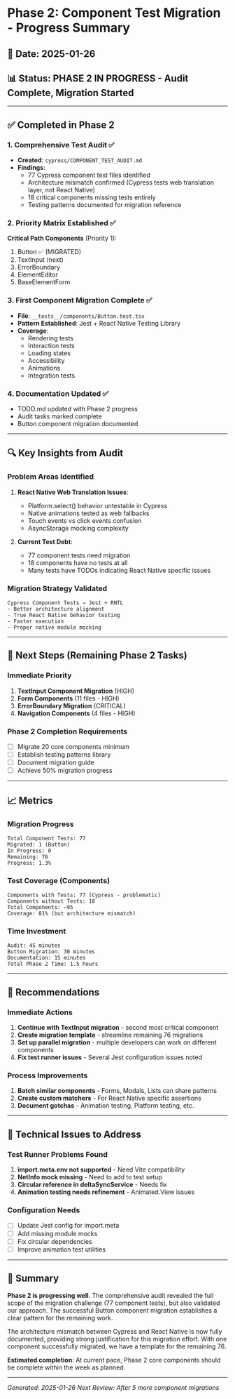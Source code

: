 # Phase 2: Component Test Migration - Progress Summary

## 📅 Date: 2025-01-26
## 📊 Status: PHASE 2 IN PROGRESS - Audit Complete, Migration Started

---

## ✅ Completed in Phase 2

### 1. Comprehensive Test Audit ✅
- **Created**: `cypress/COMPONENT_TEST_AUDIT.md`
- **Findings**:
  - 77 Cypress component test files identified
  - Architecture mismatch confirmed (Cypress tests web translation layer, not React Native)
  - 18 critical components missing tests entirely
  - Testing patterns documented for migration reference

### 2. Priority Matrix Established ✅
**Critical Path Components** (Priority 1):
1. Button ✅ (MIGRATED)
2. TextInput (next)
3. ErrorBoundary
4. ElementEditor
5. BaseElementForm

### 3. First Component Migration Complete ✅
- **File**: `__tests__/components/Button.test.tsx`
- **Pattern Established**: Jest + React Native Testing Library
- **Coverage**:
  - Rendering tests
  - Interaction tests
  - Loading states
  - Accessibility
  - Animations
  - Integration tests

### 4. Documentation Updated ✅
- TODO.md updated with Phase 2 progress
- Audit tasks marked complete
- Button component migration documented

---

## 🔍 Key Insights from Audit

### Problem Areas Identified
1. **React Native Web Translation Issues**:
   - Platform.select() behavior untestable in Cypress
   - Native animations tested as web fallbacks
   - Touch events vs click events confusion
   - AsyncStorage mocking complexity

2. **Current Test Debt**:
   - 77 component tests need migration
   - 18 components have no tests at all
   - Many tests have TODOs indicating React Native specific issues

### Migration Strategy Validated
```
Cypress Component Tests → Jest + RNTL
- Better architecture alignment
- True React Native behavior testing
- Faster execution
- Proper native module mocking
```

---

## 🎯 Next Steps (Remaining Phase 2 Tasks)

### Immediate Priority
1. **TextInput Component Migration** (HIGH)
2. **Form Components** (11 files - HIGH)
3. **ErrorBoundary Migration** (CRITICAL)
4. **Navigation Components** (4 files - HIGH)

### Phase 2 Completion Requirements
- [ ] Migrate 20 core components minimum
- [ ] Establish testing patterns library
- [ ] Document migration guide
- [ ] Achieve 50% migration progress

---

## 📈 Metrics

### Migration Progress
```
Total Component Tests: 77
Migrated: 1 (Button)
In Progress: 0
Remaining: 76
Progress: 1.3%
```

### Test Coverage (Components)
```
Components with Tests: 77 (Cypress - problematic)
Components without Tests: 18
Total Components: ~95
Coverage: 81% (but architecture mismatch)
```

### Time Investment
```
Audit: 45 minutes
Button Migration: 30 minutes
Documentation: 15 minutes
Total Phase 2 Time: 1.5 hours
```

---

## 🚀 Recommendations

### Immediate Actions
1. **Continue with TextInput migration** - second most critical component
2. **Create migration template** - streamline remaining 76 migrations
3. **Set up parallel migration** - multiple developers can work on different components
4. **Fix test runner issues** - Several Jest configuration issues noted

### Process Improvements
1. **Batch similar components** - Forms, Modals, Lists can share patterns
2. **Create custom matchers** - For React Native specific assertions
3. **Document gotchas** - Animation testing, Platform testing, etc.

---

## 🔧 Technical Issues to Address

### Test Runner Problems Found
1. **import.meta.env not supported** - Need Vite compatibility
2. **NetInfo mock missing** - Need to add to test setup
3. **Circular reference in deltaSyncService** - Needs fix
4. **Animation testing needs refinement** - Animated.View issues

### Configuration Needs
- [ ] Update Jest config for import.meta
- [ ] Add missing module mocks
- [ ] Fix circular dependencies
- [ ] Improve animation test utilities

---

## 📝 Summary

**Phase 2 is progressing well**. The comprehensive audit revealed the full scope of the migration challenge (77 component tests), but also validated our approach. The successful Button component migration establishes a clear pattern for the remaining work.

The architecture mismatch between Cypress and React Native is now fully documented, providing strong justification for this migration effort. With one component successfully migrated, we have a template for the remaining 76.

**Estimated completion**: At current pace, Phase 2 core components should be complete within the week as planned.

---

*Generated: 2025-01-26*
*Next Review: After 5 more component migrations*